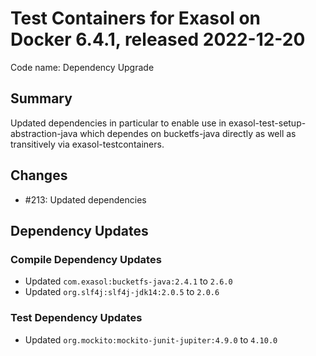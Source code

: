# Test Containers for Exasol on Docker 6.4.1, released 2022-12-20

Code name: Dependency Upgrade

## Summary

Updated dependencies in particular to enable use in exasol-test-setup-abstraction-java which dependes on bucketfs-java directly as well as transitively via exasol-testcontainers.

## Changes

* #213: Updated dependencies

## Dependency Updates

### Compile Dependency Updates

* Updated `com.exasol:bucketfs-java:2.4.1` to `2.6.0`
* Updated `org.slf4j:slf4j-jdk14:2.0.5` to `2.0.6`

### Test Dependency Updates

* Updated `org.mockito:mockito-junit-jupiter:4.9.0` to `4.10.0`
